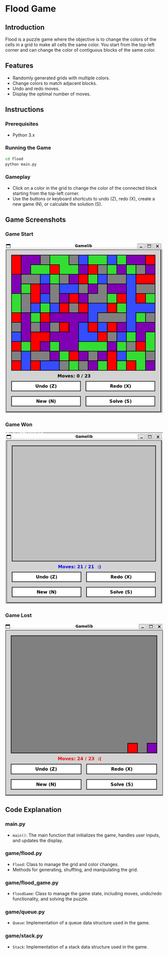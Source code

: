# Flood Game

## Introduction

Flood is a puzzle game where the objective is to change the colors of the cells in a grid to make all cells the same color. You start from the top-left corner and can change the color of contiguous blocks of the same color.

## Features

- Randomly generated grids with multiple colors.
- Change colors to match adjacent blocks.
- Undo and redo moves.
- Display the optimal number of moves.

## Instructions

### Prerequisites

- Python 3.x

### Running the Game

```sh
cd flood
python main.py
```

### Gameplay
- Click on a color in the grid to change the color of the connected block starting from the top-left corner.
- Use the buttons or keyboard shortcuts to undo (Z), redo (X), create a new game (N), or calculate the solution (S).

## Game Screenshots
### Game Start
![Color grid displaying](images/start.png)

### Game Won
![Game won](images/won.png)

### Game Lost
![Game lost](images/lost.png)

## Code Explanation
### main.py
- `main()`: The main function that initializes the game, handles user inputs, and updates the display.
### game/flood.py
- `Flood`: Class to manage the grid and color changes.
- Methods for generating, shuffling, and manipulating the grid.
### game/flood_game.py
- `FloodGame`: Class to manage the game state, including moves, undo/redo functionality, and solving the puzzle.
### game/queue.py
- `Queue`: Implementation of a queue data structure used in the game.
### game/stack.py
- `Stack`: Implementation of a stack data structure used in the game.